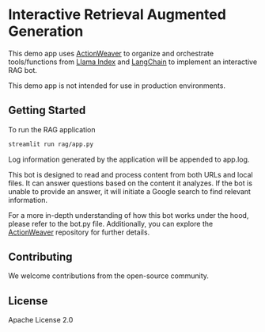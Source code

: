 # Interactive Retrieval Augmented Generation

This demo app uses [ActionWeaver](https://github.com/TengHu/ActionWeaver/tree/main) to organize and orchestrate tools/functions from [Llama Index](https://www.llamaindex.ai/) and [LangChain](https://www.langchain.com/) to implement an interactive RAG bot.

This demo app is not intended for use in production environments.

## Getting Started

To run the RAG application

```bash
streamlit run rag/app.py
```
Log information generated by the application will be appended to app.log.


This bot is designed to read and process content from both URLs and local files. It can answer questions based on the content it analyzes. If the bot is unable to provide an answer, it will initiate a Google search to find relevant information.

For a more in-depth understanding of how this bot works under the hood, please refer to the bot.py file. Additionally, you can explore the [ActionWeaver](https://github.com/TengHu/ActionWeaver/tree/main) repository for further details.



## Contributing
We welcome contributions from the open-source community.

## License
Apache License 2.0
